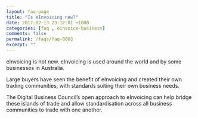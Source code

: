 ```yaml
---
layout: faq-page
title: "Is eInvoicing new?"
date: 2017-02-13 23:12:01 +1000
categories: [faq , einvoice-business]
comments: false
permalink: /faqs/faq-0003
excerpt: ""
---
```

eInvoicing is not new. eInvoicing is used around the world and by some businesses in Australia.

Large buyers have seen the benefit of eInvoicing and created their own trading communities, with standards suiting their own business needs. 

The Digital Business Council’s open approach to eInvoicing can help bridge these islands of trade and allow standardisation across all business communities to trade with one another.
